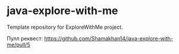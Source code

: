 # java-explore-with-me
Template repository for ExploreWithMe project.

Пулл реквест: https://github.com/Shamakhan14/java-explore-with-me/pull/5
